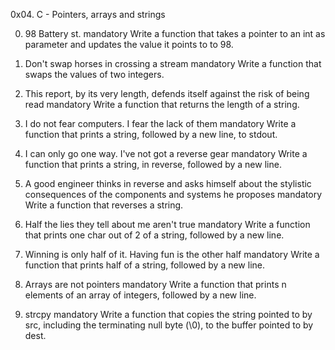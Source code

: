 0x04. C - Pointers, arrays and strings

0. 98 Battery st. mandatory
Write a function that takes a pointer to an int as parameter and updates the value it points to to 98.

1. Don't swap horses in crossing a stream mandatory
Write a function that swaps the values of two integers.

2. This report, by its very length, defends itself against the risk of being read mandatory
Write a function that returns the length of a string.

3. I do not fear computers. I fear the lack of them mandatory
Write a function that prints a string, followed by a new line, to stdout.

4. I can only go one way. I've not got a reverse gear mandatory
Write a function that prints a string, in reverse, followed by a new line.

5. A good engineer thinks in reverse and asks himself about the stylistic consequences of the components and systems he proposes mandatory
Write a function that reverses a string.

6. Half the lies they tell about me aren't true mandatory
Write a function that prints one char out of 2 of a string, followed by a new line.

7. Winning is only half of it. Having fun is the other half mandatory
Write a function that prints half of a string, followed by a new line.

8. Arrays are not pointers mandatory
Write a function that prints n elements of an array of integers, followed by a new line.

9. strcpy mandatory
Write a function that copies the string pointed to by src, including the terminating null byte (\0), to the buffer pointed to by dest.